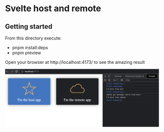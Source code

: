 # Svelte host and remote

## Getting started

From this directory execute:

- pnpm install:deps
- pnpm preview

Open your browser at http://localhost:4173/ to see the amazing result

![screenshot](docs/screenshot.png)
